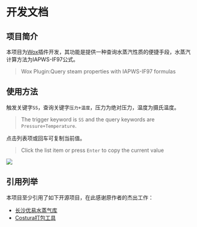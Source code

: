 # 开发文档

## 项目简介

本项目为[Wox](https://github.com/Wox-launcher/Wox)插件开发，其功能是提供一种查询水蒸汽性质的便捷手段，水蒸汽计算方法为IAPWS-IF97公式。

> Wox Plugin:Query steam properties with IAPWS-IF97 formulas

## 使用方法

触发关键字`SS`，查询关键字`压力+温度`，压力为绝对压力，温度为摄氏温度。

> The trigger keyword is `SS` and the query keywords are `Pressure+Temperature`.

点击列表项或回车可复制当前值。

> Click the list item or press `Enter` to copy the current value

![](https://raw.githubusercontent.com/lim42snec/Wox.Plugin.SteamTable/master/%E4%BD%BF%E7%94%A8%E6%96%B9%E6%B3%95.gif)

## 引用列举

本项目至少引用了如下开源项目，在此感谢原作者的杰出工作：

-  [长沙优易水蒸气库](https://github.com/uesoft/UEWASPMobile)
- [Costura打包工具](https://github.com/Fody/Costura)

